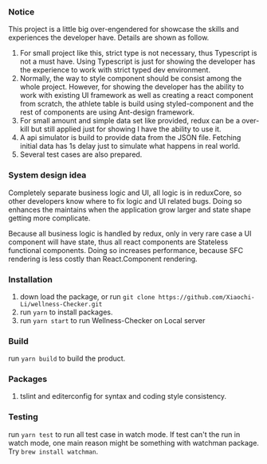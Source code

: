 ### Notice
This project is a little big over-engendered for showcase the skills and experiences
 the developer have.
Details are shown as follow.

1. For small project like this, strict type is not necessary, thus Typescript is not a must have. Using Typescript is just for showing the developer has the experience to work with strict typed dev environment.
2. Normally, the way to style component should be consist among the whole project. However, for showing the developer has the ability to work with existing UI 
 framework as well as creating a react component from scratch, the athlete table is build using styled-component and the rest of components are using Ant-design framework.
3. For small amount and simple data set like provided, redux can be a over-kill but still applied just for showing I have the ability to use it.
4. A api simulator is build to provide data from the JSON file. Fetching initial data has 1s delay just to simulate what happens in real world.
5. Several test cases are also prepared.

### System design idea
Completely separate business logic and UI, all logic is in reduxCore, so other 
developers know where to fix logic and UI related bugs. Doing so enhances the 
maintains when the application grow larger and state shape getting more complicate.

Because all business logic is handled by redux, only in very rare case a UI component will have state, thus all react components are Stateless functional components. Doing so increases performance, 
because SFC rendering is less costly than React.Component rendering.

### Installation
1. down load the package, or run `git clone https://github.com/Xiaochi-Li/wellness-Checker.git`
1. run `yarn` to install packages.
2. run `yarn start` to run Wellness-Checker on Local server

### Build
run `yarn build` to build the product.

### Packages
1. tslint and editerconfig for syntax and coding style consistency.

### Testing
run `yarn test` to run all test case in watch mode.
If test can't the run in watch mode, one main reason might be something with watchman package.
 Try `brew install watchman`.
